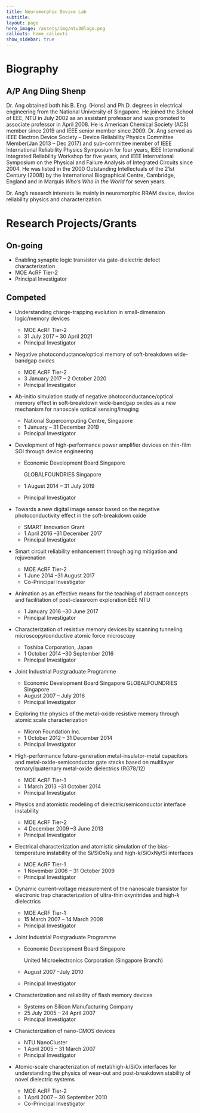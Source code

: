 ```yaml
---
title: Neuromorphic Device Lab
subtitle: 
layout: page
hero_image: /assets/img/ntu30logo.png
callouts: home_callouts
show_sidebar: true
---
```


# Biography

## A/P Ang Diing Shenp

 <p align = "justify"> 

Dr. Ang obtained both his B. Eng. (Hons) and Ph.D. degrees in electrical engineering from the National University of Singapore. He joined the School of EEE, NTU in July 2002 as an assistant professor and was promoted to associate professor in April 2008. He is American Chemical Society (ACS) member since 2019 and IEEE senior member since 2009. Dr. Ang served as IEEE Electron Device Society – Device Reliability Physics Committee Member(Jan 2013 – Dec 2017) and sub-committee member of IEEE International Reliability Physics Symposium for four years, IEEE International Integrated Reliability Workshop for five years, and IEEE International Symposium on the Physical and Failure Analysis of Integrated Circuits since 2004. He was listed in the 2000 Outstanding Intellectuals of the 21st Century (2008) by the International Biographical Centre, Cambridge, England and in Marquis *Who’s Who in the World* for seven years.

</p>

Dr. Ang’s research interests lie mainly in neuromorphic RRAM device, device reliability physics and characterization.

# Research Projects/Grants

## On-going

* Enabling synaptic logic transistor via gate-dielectric defect characterization  
* MOE AcRF Tier-2
* Principal Investigator

## Competed

* Understanding charge-trapping evolution in small-dimension logic/memory devices  

  * MOE AcRF Tier-2  
  * 31 July 2017 – 30 April 2021
  * Principal Investigator

* Negative photoconductance/optical memory of soft-breakdown wide-bandgap oxides  

  * MOE AcRF Tier-2  
  * 3 January 2017 – 2 October 2020  
  * Principal Investigator

* Ab-initio simulation study of negative photoconductance/optical memory effect in soft-breakdown wide-bandgap oxides as a new mechanism for nanoscale optical sensing/imaging  

  * National Supercomputing Centre, Singapore  
  * 1 January – 31 December 2019  
  * Principal Investigator

* Development of high-performance power amplifier devices on thin-film SOI through device engineering  

  * Economic Development Board Singapore

    GLOBALFOUNDRIES Singapore

  * 1 August 2014 – 31 July 2019

  * Principal Investigator

* Towards a new digital image sensor based on the negative photoconductivity effect in the soft-breakdown oxide
  * SMART Innovation Grant
  * 1 April 2016 –31 December 2017
  * Principal Investigator

* Smart circuit reliability enhancement through aging mitigation and rejuvenation
  * MOE AcRF Tier-2
  * 1 June 2014 –31 August 2017
  * Co-Principal Investigator

* Animation as an effective means for the teaching of abstract concepts and facilitation of post-classroom exploration 	EEE NTU
  * 1 January 2016 –30 June 2017
  * Principal Investigator

* Characterization of resistive memory devices by scanning tunneling microscopy/conductive atomic force microscopy
  * Toshiba Corporation, Japan
  * 1 October 2014 –30 September 2016
  * Principal Investigator

* Joint Industrial Postgraduate Programme
  * Economic Development Board Singapore
    GLOBALFOUNDRIES Singapore
  * August 2007 – July 2016
  * Principal Investigator

* Exploring the physics of the metal-oxide resistive memory through atomic scale characterization
  * Micron Foundation Inc.
  * 1 October 2012 – 31 December 2014
  * Principal Investigator

* High-performance future-generation metal-insulator-metal capacitors and metal-oxide-semiconductor gate stacks based on multilayer ternary/quaternary metal-oxide dielectrics (RG78/12)
  * MOE AcRF Tier-1
  * 1 March 2013 –31 October 2014
  * Principal Investigator

* Physics and atomistic modeling of dielectric/semiconductor interface instability
  * MOE AcRF Tier-2
  * 4 December 2009 –3 June 2013
  * Principal Investigator

* Electrical characterization and atomistic simulation of the bias-temperature instability of the Si/SiOxNy and high-*k*/SiOxNy/Si interfaces
  * MOE AcRF Tier-1
  * 1 November 2006 – 31 October 2009
  * Principal Investigator

* Dynamic current-voltage measurement of the nanoscale transistor for electronic trap characterization of ultra-thin oxynitrides and high-*k* dielectrics
  * MOE AcRF Tier-1
  * 15 March 2007 – 14 March 2008
  * Principal Investigator

* Joint Industrial Postgraduate Programme

  * Economic Development Board Singapore

    United Microelectronics Corporation (Singapore Branch)

  * August 2007 –July 2010

  * Principal Investigator

* Characterization and reliability of flash memory devices
  * Systems on Silicon Manufacturing Company
  * 25 July 2005 – 24 April 2007
  * Principal Investigator

* Characterization of nano-CMOS devices
  * NTU NanoCluster
  * 1 April 2005 – 31 March 2007
  * Principal Investigator

* Atomic-scale characterization of metal/high-*k*/SiOx interfaces for understanding the physics of wear-out and post-breakdown stability of novel dielectric systems 
  * MOE AcRF Tier-2
  * 1 April 2007 – 30 September 2010
  * Co-Principal Investigator

